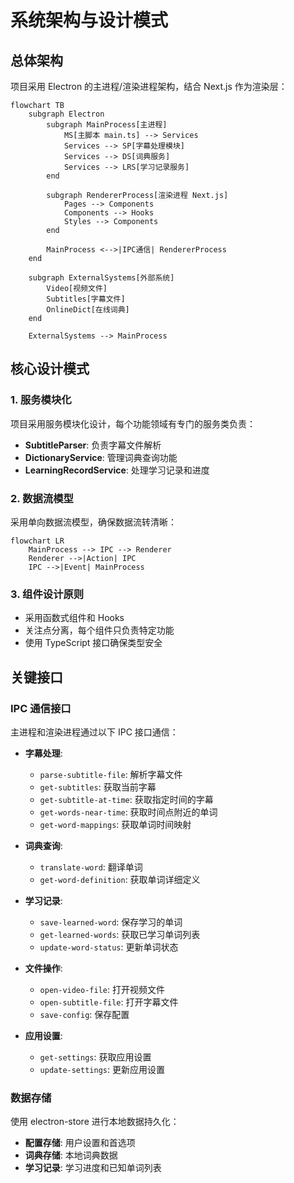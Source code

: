 # 系统架构与设计模式

## 总体架构

项目采用 Electron 的主进程/渲染进程架构，结合 Next.js 作为渲染层：

```mermaid
flowchart TB
    subgraph Electron
        subgraph MainProcess[主进程]
            MS[主脚本 main.ts] --> Services
            Services --> SP[字幕处理模块]
            Services --> DS[词典服务]
            Services --> LRS[学习记录服务]
        end

        subgraph RendererProcess[渲染进程 Next.js]
            Pages --> Components
            Components --> Hooks
            Styles --> Components
        end

        MainProcess <-->|IPC通信| RendererProcess
    end

    subgraph ExternalSystems[外部系统]
        Video[视频文件]
        Subtitles[字幕文件]
        OnlineDict[在线词典]
    end

    ExternalSystems --> MainProcess
```

## 核心设计模式

### 1. 服务模块化

项目采用服务模块化设计，每个功能领域有专门的服务类负责：

- **SubtitleParser**: 负责字幕文件解析
- **DictionaryService**: 管理词典查询功能
- **LearningRecordService**: 处理学习记录和进度

### 2. 数据流模型

采用单向数据流模型，确保数据流转清晰：

```mermaid
flowchart LR
    MainProcess --> IPC --> Renderer
    Renderer -->|Action| IPC
    IPC -->|Event| MainProcess
```

### 3. 组件设计原则

- 采用函数式组件和 Hooks
- 关注点分离，每个组件只负责特定功能
- 使用 TypeScript 接口确保类型安全

## 关键接口

### IPC 通信接口

主进程和渲染进程通过以下 IPC 接口通信：

- **字幕处理**:

  - `parse-subtitle-file`: 解析字幕文件
  - `get-subtitles`: 获取当前字幕
  - `get-subtitle-at-time`: 获取指定时间的字幕
  - `get-words-near-time`: 获取时间点附近的单词
  - `get-word-mappings`: 获取单词时间映射

- **词典查询**:

  - `translate-word`: 翻译单词
  - `get-word-definition`: 获取单词详细定义

- **学习记录**:

  - `save-learned-word`: 保存学习的单词
  - `get-learned-words`: 获取已学习单词列表
  - `update-word-status`: 更新单词状态

- **文件操作**:

  - `open-video-file`: 打开视频文件
  - `open-subtitle-file`: 打开字幕文件
  - `save-config`: 保存配置

- **应用设置**:
  - `get-settings`: 获取应用设置
  - `update-settings`: 更新应用设置

### 数据存储

使用 electron-store 进行本地数据持久化：

- **配置存储**: 用户设置和首选项
- **词典存储**: 本地词典数据
- **学习记录**: 学习进度和已知单词列表
